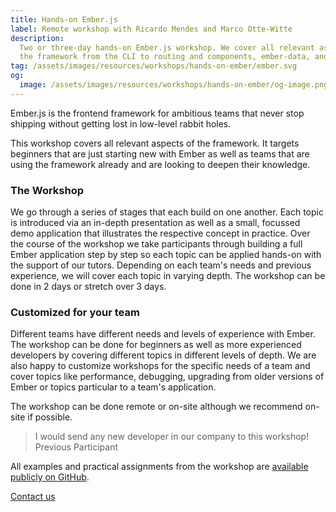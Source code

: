 ```yaml
---
title: Hands-on Ember.js
label: Remote workshop with Ricardo Mendes and Marco Otte-Witte
description:
  Two or three-day hands-on Ember.js workshop. We cover all relevant aspects of
  the framework from the CLI to routing and components, ember-data, and testing.
tag: /assets/images/resources/workshops/hands-on-ember/ember.svg
og:
  image: /assets/images/resources/workshops/hands-on-ember/og-image.png
---
```


Ember.js is the frontend framework for ambitious teams that never stop shipping
without getting lost in low-level rabbit holes.

This workshop covers all relevant aspects of the framework. It targets beginners
that are just starting new with Ember as well as teams that are using the
framework already and are looking to deepen their knowledge.

<!--break-->

### The Workshop

We go through a series of stages that each build on one another. Each topic is
introduced via an in-depth presentation as well as a small, focussed demo
application that illustrates the respective concept in practice. Over the course
of the workshop we take participants through building a full Ember application
step by step so each topic can be applied hands-on with the support of our
tutors. Depending on each team's needs and previous experience, we will cover
each topic in varying depth. The workshop can be done in 2 days or stretch over
3 days.

<!--break-->

### Customized for your team

Different teams have different needs and levels of experience with Ember. The
workshop can be done for beginners as well as more experienced developers by
covering different topics in different levels of depth. We are also happy to
customize workshops for the specific needs of a team and cover topics like
performance, debugging, upgrading from older versions of Ember or topics
particular to a team's application.

The workshop can be done remote or on-site although we recommend on-site if
possible.

> I would send any new developer in our company to this workshop!
> <author>Previous Participant</author>

All examples and practical assignments from the workshop are
[available publicly on GitHub](https://github.com/simplabs/ember-workshop).

<!--break-->

<div layout:class="full" offset:class="after-21">
<CallToAction
  @title="Bring your Ember skills to the next level!"
  @text="Request a call to learn more about our Ember workshop and how we can tailor it to meet your team's needs."
  @label="Book this workshop"
>
  <a href="/contact/" button:scope>
    Contact us
  </a>
</CallToAction>
</div>
